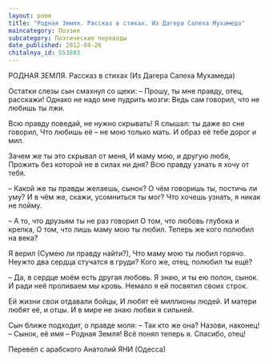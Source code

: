 ```yaml
---
layout: poem
title: "Родная Земля. Рассказ в стихах. Из Дагера Салеха Мухамеда"
maincategory: Поэзия
subcategory: Поэтические переводы
date_published: 2012-04-26
chitalnya_id: 553883
---
```




РОДНАЯ ЗЕМЛЯ. Рассказ в стихах
(Из Дагера Салеха Мухамеда)

Остатки слезы сын смахнул со щеки:
– Прошу, ты мне правду, отец, расскажи!
Однако не надо мне пудрить мозги:
Ведь сам говорил, что не любишь ты лжи.

Всю правду поведай, не нужно скрывать!
Я слышал: ты даже во сне говорил,
Что любишь её – не мою только мать.
И образ её тебе дорог и мил.

Зачем же ты это скрывал от меня,
И маму мою, и другую любя,
Прожить без которой не в силах ни дня?
Всю правду узнать я хочу от тебя.

– Какой же ты правды желаешь, сынок?
О чём говоришь ты, постичь ли уму?
И в чём же, скажи, усомниться ты мог?
Что хочешь узнать, я никак не пойму.

– А то, что друзьям ты не раз говорил
О том, что любовь глубока и крепка,
О том, что лишь маму мою ты любил.
Теперь же кого полюбил на века?

Я верил (Сумею ли правду найти?),
Что маму мою ты любил горячо.
Неужто два сердца стучатся в груди?
Кого же, отец, полюбил ты ещё?

– Да, в сердце моём есть другая любовь.
Я знаю, и ты ею полон, сынок.
И ради неё проливаем мы кровь.
Немало я ей посвятил своих строк.

Ей жизни свои отдавали бойцы,
И любят её миллионы людей.
И матери любят её, и отцы.
И в мире не знаю любви я сильней.

Сын ближе подходит, о правде моля:
– Так кто же она? Назови, наконец!
– Сынок, её имя – Родная Земля!
Всё понял теперь я. Спасибо, отец!
  
 Перевёл с  арабского Анатолий ЯНИ (Одесса)







